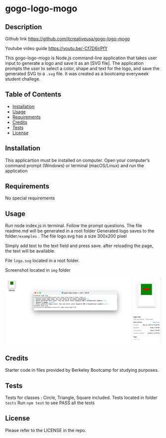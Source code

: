 # gogo-logo-mogo

## Description

Github link
https://github.com/itcreativeusa/gogo-logo-mogo

Youtube video guide
https://youtu.be/-Cf7D6irPfY

This gogo-logo-mogo is Node.js command-line application that takes user input to generate a logo and save it as an [SVG file]. The application prompts the user to select a color, shape and text for the logo, and save the generated SVG to a `.svg` file.
It was created as a bootcamp everyweek student challege.



## Table of Contents 

- [Installation](#installation)
- [Usage](#usage)
- [Requirements](#requirements)
- [Credits](#credits)
- [Tests](#tests)
- [License](#license)

## Installation

This applicartion must be installed on computer. Open your computer’s command prompt (Windows) or terminal (macOS/Linux) and run the application
 
## Requirements

No special requirements

## Usage

Run node index.js in terminal.
Follow the prompt questions.
The file readme.md will be generated in a root folder
Generated logo saves to the folder`/examples` . The file logo.svg has a size 300x200 pixel

Simply add text to the text field and press save. after reloading the page, the text will be available.
 
File `logo.svg` located in a root folder. 
 
Screenshot located in `img` folder

![gogo-logo-mogo](img/screenshot.png)

## Credits
 
Starter code in files provided by Berkeley Bootcamp for studying purposes.
 
## Tests
Tests for classes : Circle, Triangle, Square included. Tests located in folder `tests`
Run `npm test` to see PASS all the tests


## License

Please refer to the LICENSE in the repo.